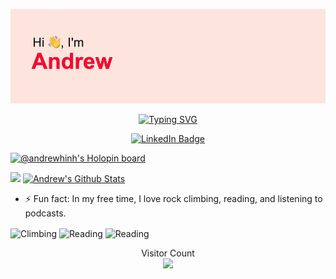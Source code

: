 ![title](./header.png)

<p align="center"> 
  <a href="https://git.io/typing-svg"><img src="https://readme-typing-svg.herokuapp.com?font=Sans-serif&size=30&duration=3000&pause=1000&color=F70000&center=true&width=500&lines=Full-Stack+ML+Engineer;UC+Merced+CS+Undergrad;Child+at+Heart" alt="Typing SVG" /></a>
</p>

<p align="center"> 
  <a href="https://www.linkedin.com/in/andrewhinh"><img src="https://img.shields.io/badge/-andrewhinh-blue?style=for-the-badge&logo=linkedin&logoColor=white" alt="LinkedIn Badge"></a>
</p>

[![@andrewhinh's Holopin board](https://holopin.me/andrewhinh)](https://holopin.io/@andrewhinh)

<p align="left">
  <a href="https://github.com/anuraghazra/github-readme-stats"><img height="234.5" src="https://github-readme-stats.vercel.app/api/top-langs/?username=andrewhinh&theme=radical&hide_border=true" /></a> 
  <a href="https://github.com/anuraghazra/github-readme-stats"><img height="234.5" src="https://github-readme-stats.vercel.app/api?username=andrewhinh&count_private=true&show_icons=true&include_all_commits=true&theme=radical&hide_border=true" alt="Andrew's Github Stats" /></a>
</p>
 
- ⚡ Fun fact: In my free time, I love rock climbing, reading, and listening to podcasts.
<p align="left"> 
  <img align="center" alt="Climbing" height="209.5" src="https://media.giphy.com/media/4EFsQt657jDzdCcClx/giphy.gif">
  <img align="center" alt="Reading" height="209.5" src="https://media.giphy.com/media/51XVqRxtB4jqo/giphy.gif">
  <img align="center" alt="Reading" height="209.5" src="https://media.giphy.com/media/4qY3r5eal0xH2/giphy.gif">
</p>

<p align="center"> 
  Visitor Count<br>
  <img src="https://profile-counter.glitch.me/andrewhinh/count.svg" />
</p>

